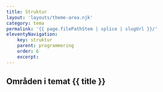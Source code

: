 ```yaml
---
title: Struktur
layout: 'layouts/theme-area.njk'
category: tema
permalink: '{{ page.filePathStem | splice | slugUrl }}/'
eleventyNavigation:
    key: struktur
    parent: programmering
    order: 6
    excerpt:
---
```


## Områden i temat {{ title }}
